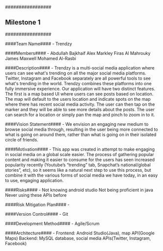 #################
##  Milestone 1  
#################

####Team Name#### - Trendzy

####Members#### - Abdullah Bajkhaif
          Alex Markley
          Firas Al Mahrouky
          James Maxwell
          Mohamed Al-Rasbi
          
####Description#### - Trendzy is a multi-social media application where users can see what's trending on all the major social media platforms.     Twitter, Instagram and Facebook separately are all powerful tools to see what's trending in the world. Trendzy combines these platforms into one fully immersive experience. Our application will have two distinct features. The first is a map based UI where users can see posts based on location. The map will default to the users location and indicate spots on the map where there has recent social media activity. The user can then tap on the marker and they will be able to see more details about the posts. The user can search for a location or simply pan the map and pinch to zoom in to it.

####Vision Statement#### - We envision an engaging new medium to browse social media through, resulting in the user being more connected to what is going on around them, rather than what is going on in their isolated circle of friends.

####Motivation#### - This app was created in attempt to make engaging in social media on a global scale easier. The process of gathering popular content and making it easier to consume for the users has seen increased popularity recently (Youtube’s “trending” tab, Snapchat’s national/global stories”, etc), so it seems like a natural next step to use this process, but combine it with the various forms of social media we have today, in an easy to use, engaging application.

####Risks#### - Not knowing android studio 
        Not being proficient in java 
        Never using these APIs before
        
####Risk Mitigation Plan#### - 

####Version Control#### - Git

####Development Method#### - Agile/Scrum

####Architecture#### - Frontend: Android Studio(Java), map API(Google Maps)
               Backend: MySQL database, social media APIs(Twitter, Instagram, Facebook)
